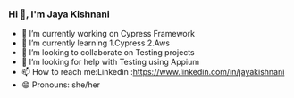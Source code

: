 ### Hi 👋, I'm Jaya Kishnani

- 🔭 I’m currently working on Cypress Framework
- 🌱 I’m currently learning 
1.Cypress
2.Aws
- 👯 I’m looking to collaborate on Testing projects
- 🤔 I’m looking for help with Testing using Appium
- 📫 How to reach me:Linkedin :https://www.linkedin.com/in/jayakishnani
- 😄 Pronouns: she/her


